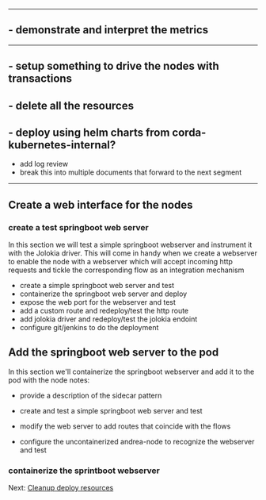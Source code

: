 
---

 
## - demonstrate and interpret the metrics


---


## - setup something to drive the nodes with transactions
## - delete all the resources
## - deploy using helm charts from corda-kubernetes-internal?

- add log review
- break this into multiple documents that forward to the next segment


---

## Create a web interface for the nodes

### create a test springboot web server
In this section we will test a simple springboot webserver and instrument it with the Jolokia driver. This will come in handy when we create a webserver to enable the node with a webserver which will accept incoming http requests and tickle the corresponding  flow as an integration mechanism
- create a simple springboot web server and test
- containerize the springboot web server and deploy
- expose the web port for the webserver and test
- add a custom route and redeploy/test the http route
- add jolokia driver and redeploy/test the jolokia endoint
- configure git/jenkins to do the deployment


## Add the springboot web server to the pod
In this section we'll containerize the springboot webserver and add it to the pod with the node
notes:
- provide a description of the sidecar pattern



- create and test a simple springboot web server and test
- modify the web server to add routes that coincide with the flows
- configure the uncontainerized andrea-node to recognize the webserver and test

### containerize the sprintboot webserver


 Next: [Cleanup deploy resources](/deploy-bootstrapped-nodes-example/docs/08-cleanup-deployed-resources.md)

